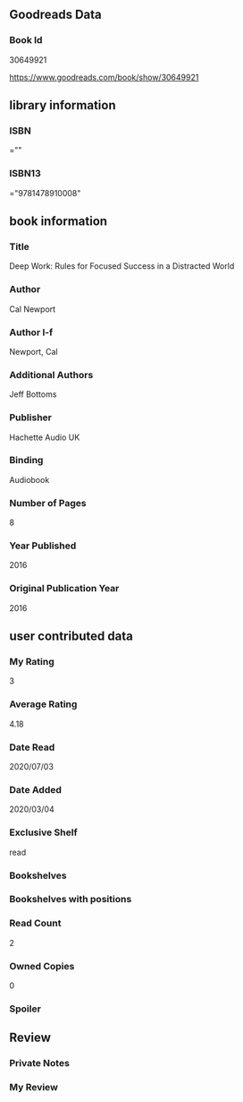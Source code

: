 <!-- This template shows how to bulk convert all columns of data into one markdown file -->
<!-- caveat: KeyError if there's a mismatch. Empty values output nothing -->

## Goodreads Data

### Book Id 

30649921

https://www.goodreads.com/book/show/30649921

## library information

### ISBN 
=""

### ISBN13 
="9781478910008"

## book information

### Title
Deep Work: Rules for Focused Success in a Distracted World

### Author 
Cal Newport

### Author l-f 
Newport, Cal

### Additional Authors
Jeff Bottoms

### Publisher 
Hachette Audio UK

### Binding
Audiobook

### Number of Pages
8

### Year Published
2016

### Original Publication Year 
2016

## user contributed data

### My Rating
3

### Average Rating
4.18

### Date Read
2020/07/03

### Date Added
2020/03/04

### Exclusive Shelf
read

### Bookshelves


### Bookshelves with positions


### Read Count
2

### Owned Copies
0

### Spoiler 


## Review

### Private Notes


### My Review
